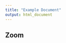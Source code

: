 ```yaml
---
title: "Example Document"
output: html_document
---
```


<script src="https://openseadragon.github.io/openseadragon/openseadragon.min.js"></script>

## Zoom

<div id="openseadragon3" style="width: 800px; height: 600px;"></div>
<script>
    var viewer = OpenSeadragon({
        id: "openseadragon3",
        prefixUrl: "https://openseadragon.github.io/openseadragon/images/",
        tileSources: {
            type: 'image',
            url: 'https://sigrid-paintings.s3.amazonaws.com/images/hires_trasquera3.jpg',
        }
    });
</script>
